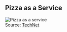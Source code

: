 ##  Pizza as a Service

![Pizza as a service](slides/PizzaAsaService.jpg)
<br />
Source: [TechNet](http://blogs.technet.com/b/daven/archive/2014/08/05/pizza-as-a-service.aspx)
